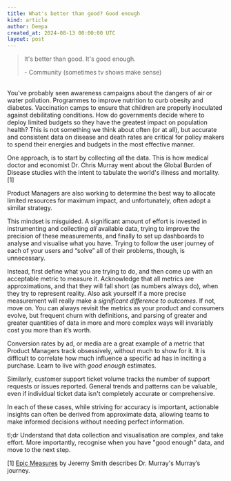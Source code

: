 ```yaml
---
title: What's better than good? Good enough
kind: article
author: Deepa
created_at: 2024-08-13 00:00:00 UTC
layout: post
---
```

> It's better than good. It's good enough.
>
> \- Community (sometimes tv shows make sense)

\
You've probably seen awareness campaigns about the dangers of air or water pollution. Programmes to improve nutrition to curb obesity and diabetes. Vaccination camps to ensure that children are properly inoculated against debilitating conditions. How do governments decide where to deploy limited budgets so they have the greatest impact on population health? This is not something we think about often (or at all), but accurate and consistent data on disease and death rates are critical for policy makers to spend their energies and budgets in the most effective manner.

One approach, is to start by collecting _all_ the data. This is how medical doctor and economist Dr. Chris Murray went about the Global Burden of Disease studies with the intent to tabulate the world's illness and mortality. [1]

Product Managers are also working to determine the best way to allocate limited resources for maximum impact, and unfortunately, often adopt a similar strategy. 

This mindset is misguided. A significant amount of effort is invested in instrumenting and collecting _all_ available data, trying to improve the precision of these measurements, and finally to set up dashboards to analyse and visualise what you have. Trying to follow the user journey of each of your users and “solve” all of their problems, though, is unnecessary. 

Instead, first define what you are trying to do, and then come up with an acceptable metric to measure it. Acknowledge that all metrics are approximations, and that they will fall short (as numbers always do), when they try to represent reality. Also ask yourself if a more precise measurement will really make a _significant difference to outcomes_. If not, move on. You can always revisit the metrics as your product and consumers evolve, but frequent churn with definitions, and parsing of greater and greater quantities of data in more and more complex ways will invariably cost you more than it’s worth.

Conversion rates by ad, or media are a great example of a metric that Product Managers track obsessively, without much to show for it. It is difficult to correlate how much influence a specific ad has in inciting a purchase. Learn to live with _good enough_ estimates.

Similarly, customer support ticket volume tracks the number of support requests or issues reported. General trends and patterns can be valuable, even if individual ticket data isn't completely accurate or comprehensive.

In each of these cases, while striving for accuracy is important, actionable insights can often be derived from approximate data, allowing teams to make informed decisions without needing perfect information.

tl;dr Understand that data collection and visualisation are complex, and take effort. More importantly, recognise when you have "good enough" data, and move to the next step.

[1]
[Epic Measures](https://www.goodreads.com/book/show/22693187-epic-measures) by Jeremy Smith describes Dr. Murray's Murray’s journey. 
